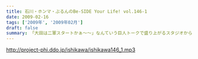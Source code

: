 ```yaml
---
title: 石川・ホンマ・ぶるんのBe-SIDE Your Life! vol.146-1
date: 2009-02-16
tags: ['2009年', '2009年02月']
draft: false
summary: 「大田は二軍スタートかぁ～～」なんていう巨人トークで盛り上がるスタジオからスタート！「まぁ、松井も二軍スタートだったからね！」・・・なんて言う・・・よくある風景。NAMAE
---
```


http://project-phi.ddo.jp/ishikawa/ishikawa146_1.mp3
